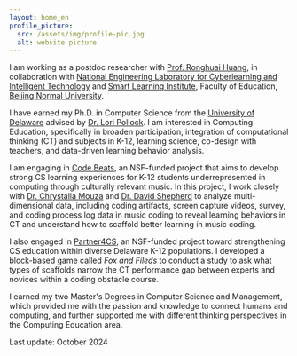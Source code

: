 ```yaml
---
layout: home_en
profile_picture:
  src: /assets/img/profile-pic.jpg
  alt: website picture
---
```


<p>
  I am working as a postdoc researcher with <a href="https://sli.bnu.edu.cn/en/About_us/Leaders/2017/0317/276.html">Prof. Ronghuai Huang</a>, in collaboration with <a href="https://cit.bnu.edu.cn/english/index.html">National Engineering Laboratory for Cyberlearning and Intelligent Technology</a> and <a href="https://sli.bnu.edu.cn/en/">Smart Learning Institute</a>, Faculty of Education, <a href="https://fe-english.bnu.edu.cn/index.shtml">Beijing Normal University</a>.
</p>

<p>
  I have earned my Ph.D. in Computer Science from the <a href="https://www.cis.udel.edu/"> University of Delaware</a> advised by <a href="https://www.eecis.udel.edu/~pollock/"> Dr. Lori Pollock</a>. I am interested in Computing Education, specifically in broaden participation, integration of computational thinking (CT) and subjects in K-12, learning science, co-design with teachers, and data-driven learning behavior analysis.
</p>

<p>
  I am engaging in <a href="https://codebeats.weebly.com/">Code Beats</a>, an NSF-funded project that aims to develop strong CS learning experiences for K-12 students underrepresented in computing through culturally relevant music. In this project, I work closely with <a href="https://education.illinois.edu/about/leadership/dean-chrystalla-mouza"> Dr. Chrystalla Mouza</a> and <a href="https://www.lsu.edu/eng/cse/people/faculty/shepherd.php"> Dr. David Shepherd</a> to analyze multi-dimensional data, including coding artifacts, screen capture videos, survey, and coding process log data in music coding to reveal learning behaviors in CT and understand how to scaffold better learning in music coding.
</p>

<p>
  I also engaged in <a href="https://sites.udel.edu/partner4cs/">Partner4CS</a>, an NSF-funded project toward strengthening CS education within diverse Delaware K-12 populations. I developed a block-based game called <em>Fox and Fileds</em> to conduct a study to ask what types of scaffolds narrow the CT performance gap between experts and novices within a coding obstacle course.
</p>

<p>
  I earned my two Master's Degrees in Computer Science and Management, which provided me with the passion and knowledge to connect humans and computing, and further supported me with different thinking perspectives in the Computing Education area.
</p>

Last update: October 2024
